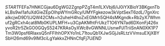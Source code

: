 $START$FEFa7HNKCGjau6DgWG2ZgnpPZgT4m1LXVbj6/iJ0iYXBioY3BKgxnTbkLBs9wI1afuXdGieZEpOIhpWYmGRcy/UMYFgkezow3kVptSexT6zdL/7gnXrcaIkcjwD9D1/JQW42CMs+h2uheH4hoZxEGMrh5QH4sMKgndk+Rb2yX7Whmuf2gRCxh4cat8Mb0KUPLMFH+u3CpAKMhtFrUkzT1O6YN7ad6DXonFj426xyvoR2tr5ZkGO0GQyS5247KRAsOyXWc8vGWNNLUsnwPJlTriiSnAN0XK1P7Tm3W0psf6RlaxsQ5nFFIhhOPXYo1nL71touQb1XJwSGjJsRLtzVVmsuEXjXBYSbH26md69v9lM3ciLgYakkxZHNnCfqFj7U$END$